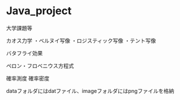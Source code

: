 # Java_project
大学課題等

カオス力学
・ベルヌイ写像
・ロジスティック写像
・テント写像

バタフライ効果

ペロン・フロベニウス方程式

確率測度
確率密度

dataフォルダにはdatファイル、imageフォルダにはpngファイルを格納
